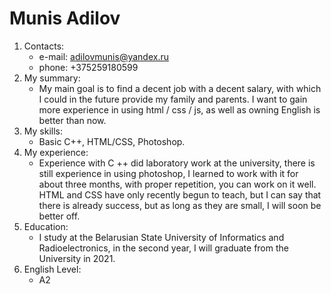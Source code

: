 # Munis Adilov
1. Contacts:
    *  e-mail: adilovmunis@yandex.ru
    *  phone:  +375259180599
1. My summary:
    *  My main goal is to find a decent job with a decent salary, with which I could in the future provide my family and parents. I want to gain more experience in using html / css / js, as well as owning English is better than now.
1. My skills:
    *  Basic C++, HTML/CSS, Photoshop.
1. My experience:
    *  Experience with C ++ did laboratory work at the university, there is still experience in using photoshop, I learned to work with it for
    about three months, with proper repetition, you can work on it well.
    HTML and CSS have only recently begun to teach, but I can say that
    there is already success, but as long as they are small, I will
    soon be better off.
1. Education:
    *  I study at the Belarusian State University of Informatics and
    Radioelectronics, in the second year, I will graduate from the
    University in 2021.
1. English Level:
    *  A2
